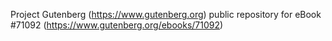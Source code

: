 Project Gutenberg (https://www.gutenberg.org) public repository for
eBook #71092 (https://www.gutenberg.org/ebooks/71092)
